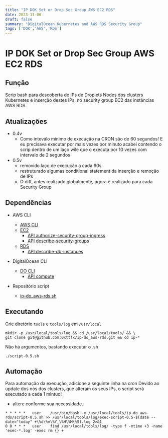 ```yaml
---
title: "IP DOK Set or Drop Sec Group AWS EC2 RDS"
date: 2023-11-06
draft: false
summary: "DigitalOcean Kubernetes and AWS RDS Security Group"
tags: ['DOK','AWS','RDS']
---
```


# IP DOK Set or Drop Sec Group AWS EC2 RDS

## Função
 Scrip bash para descoberta de IPs de Droplets Nodes dos clusters Kubernetes e inserção destes IPs, no security group EC2 das instâncias AWS RDS.

## Atualizações
 
- 0.4v
  - Como inteválo mínimo de execução na CRON são de 60 segundos! E eu precisava executar por mais vezes por minuto
    acabei contendo o scrip dentro de um laço wile que o executa por 10 vezes com intervalo de 2 segundos 
- 0.5v
  - removido laço de execução a cada 60s
  - restruturado algumas conditional statement da inserção e remoção de IPs
  - O diff, antes realizado globalmente, agora é realizado para cada Security Group

## Dependências

- AWS CLI
  - [AWS CLI](https://docs.aws.amazon.com/cli/latest/userguide/getting-started-install.html)
  - [EC2](https://docs.aws.amazon.com/cli/latest/reference/ec2/)
    - [API authorize-security-group-ingress](https://docs.aws.amazon.com/cli/latest/reference/ec2/authorize-security-group-ingress.html)
    - [API describe-security-groups](https://docs.aws.amazon.com/cli/latest/reference/ec2/describe-security-groups.html)
  - [RDS](https://docs.aws.amazon.com/cli/latest/reference/rds/)
    - [API describe-db-instances](https://docs.aws.amazon.com/cli/latest/reference/rds/describe-db-instances.html)
- DigitalOcean CLI
  - [DO CLI](https://docs.digitalocean.com/reference/doctl/how-to/install/)
    - [API compute](https://docs.digitalocean.com/reference/doctl/reference/compute/)

- Repositório script
  - [ip-do_aws-rds.sh](https://github.com/0xttfx/ip-do_aws-rds)

## Executando

 Crie diretório `tools` e `tools/log` em  `/usr/local` 
```
mkdir -p /usr/local/tools/log && cd /usr/local/tools/ && \
git clone git@github.com:0xttfx/ip-do_aws-rds.git && cd ip-*
```

 Não há argumentos, bastando executar o .sh
```
./script-0.5.sh
```

## Automação 

 Para automação da execução, adicione a seguinte linha na cron
 Devido ao update dos nós dos clusters, que alteram os seus IPs, o script será executado a cada 1 mintuo!
 - altere conforme sua necessidade.

```
* * * * * 	user	/usr/bin/bash -x /usr/local/tools/ip-do_aws-rds/script-0.5.sh >> /usr/local/tools/log/exec-script-0.5-$(date --date="today" +\%d\%m\%Y_\%H\%M\%S).log 2>&1
0 0 * * *   user	find /usr/local/tools/log/ -type f -mtime +3 -name 'exec-*.log' -exec rm {} +
```
